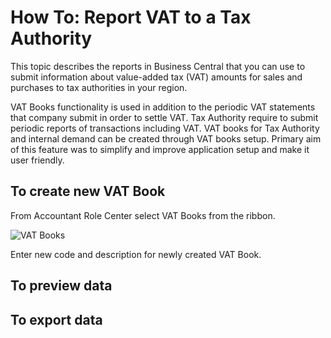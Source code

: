 # How To: Report VAT to a Tax Authority

This topic describes the reports in Business Central that you can use to submit information about value-added tax (VAT) amounts for sales and purchases to tax authorities in your region. 

VAT Books functionality is used in addition to the periodic VAT statements that company submit in order to settle VAT. Tax Authority require to submit periodic reports of transactions including VAT. VAT books for Tax Authority and internal demand can be created through VAT books setup. Primary aim of this feature was to simplify and improve application setup and make it user friendly.

## To create new VAT Book

From Accountant Role Center select VAT Books from the ribbon. 

![VAT Books](img/VATBooksMenu.gif)

Enter new code and description for newly created VAT Book.

## To preview data

## To export data